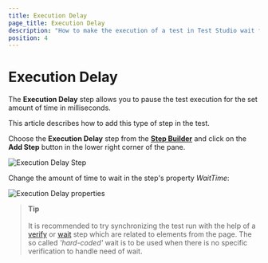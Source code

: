 ```yaml
---
title: Execution Delay
page_title: Execution Delay
description: "How to make the execution of a test in Test Studio wait for some time. How can I slow down the test run in Test Studio. How to insert execution delay in Test Studio."
position: 4
---
```

# Execution Delay

The __Execution Delay__ step allows you to pause the test execution for the set amount of time in milliseconds.

This article describes how to add this type of step in the test.

Choose the __Execution Delay__ step from the <a href="/features/custom-steps/overview" target="_blank">__Step Builder__</a> and click on the __Add Step__ button in the lower right corner of the pane.

![Execution Delay Step][1]

Change the amount of time to wait in the step's property _WaitTime_:

![Execution Delay properties][2]

> __Tip__
> <br>
> <br>
> It is recommended to try synchronizing the test run with the help of a <a href="/features/recorder/highlighting-menu/quick-steps/quick-verification" target="_blank">verify</a> or <a href="/features/recorder/highlighting-menu/quick-steps/wait" target="_blank">wait</a> step which are related to elements from the page. The so called _'hard-coded'_ wait is to be used when there is no specific verification to handle need of wait.

[1]: /img/features/custom-steps/execution-delay/step-builder-execution-delay.png
[2]: /img/features/custom-steps/execution-delay/change-time-box.png